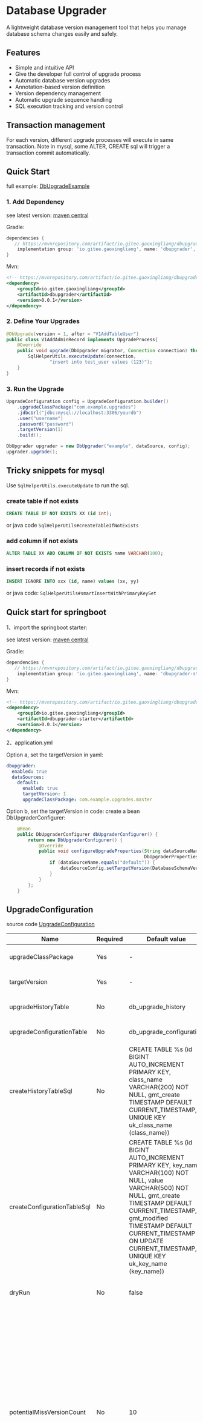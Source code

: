 # Database Upgrader

A lightweight database version management tool that helps you manage database schema changes easily and safely.

## Features

- Simple and intuitive API
- Give the developer full control of upgrade process
- Automatic database version upgrades
- Annotation-based version definition
- Version dependency management
- Automatic upgrade sequence handling
- SQL execution tracking and version control

## Transaction management
For each version, different upgrade processes will execute in same transaction. Note in mysql, some ALTER, CREATE sql will trigger a transaction commit automatically.

## Quick Start
full example: [DbUpgradeExample](./src/test/java/io/github/gaoxingliang/dbupgrader/DbUpgradeExample.java)

### 1. Add Dependency
see latest version: [maven central](https://mvnrepository.com/artifact/io.gitee.gaoxingliang/dbupgrader)

Gradle:

```groovy
dependencies {
   // https://mvnrepository.com/artifact/io.gitee.gaoxingliang/dbupgrader
	implementation group: 'io.gitee.gaoxingliang', name: 'dbupgrader', version: '0.0.1'
}
```

Mvn:

```xml
<!-- https://mvnrepository.com/artifact/io.gitee.gaoxingliang/dbupgrader -->
<dependency>
    <groupId>io.gitee.gaoxingliang</groupId>
    <artifactId>dbupgrader</artifactId>
    <version>0.0.1</version>
</dependency>
```



### 2. Define Your Upgrades

```java
@DbUpgrade(version = 1, after = "V1AddTableUser")
public class V1AddAdminRecord implements UpgradeProcess{
    @Override
    public void upgrade(DbUpgrader migrator, Connection connection) throws SQLException {
        SqlHelperUtils.executeUpdate(connection,
                "insert into test_user values (123)");
    }
}
```

### 3. Run the Upgrade

```java
UpgradeConfiguration config = UpgradeConfiguration.builder()
    .upgradeClassPackage("com.example.upgrades")
    .jdbcUrl("jdbc:mysql://localhost:3306/yourdb")
    .user("username")
    .password("password")
    .targetVersion(1)
    .build();

DbUpgrader upgrader = new DbUpgrader("example", dataSource, config);
upgrader.upgrade();
```

## Tricky snippets for mysql
Use `SqlHelperUtils.executeUpdate` to run the sql.
### create table if not exists
```sql
CREATE TABLE IF NOT EXISTS XX (id int);
```
or java code `SqlHelperUtils#createTableIfNotExists`

### add column if not exists

```sql
ALTER TABLE XX ADD COLUMN IF NOT EXISTS name VARCHAR(100);
```

### insert records if not exists

```sql
INSERT IGNORE INTO xxx (id, name) values (xx, yy)
```

or java code:  `SqlHelperUtils#smartInsertWithPrimaryKeySet`

## Quick start for springboot

1、import the springboot starter:

see latest version: [maven central](https://mvnrepository.com/artifact/io.gitee.gaoxingliang/dbupgrader-starter)

Gradle:

```groovy
dependencies {
   // https://mvnrepository.com/artifact/io.gitee.gaoxingliang/dbupgrader
	implementation group: 'io.gitee.gaoxingliang', name: 'dbupgrader-starter', version: '0.0.1'
}
```

Mvn:

```xml
<!-- https://mvnrepository.com/artifact/io.gitee.gaoxingliang/dbupgrader -->
<dependency>
    <groupId>io.gitee.gaoxingliang</groupId>
    <artifactId>dbupgrader-starter</artifactId>
    <version>0.0.1</version>
</dependency>
```

2、application.yml

Option a, set the targetVersion in yaml:

```yaml
dbupgrader:
  enabled: true
  dataSources:
    default:
      enabled: true
      targetVersion: 1
      upgradeClassPackage: com.example.upgrades.master
```

Option b, set the targetVersion in code:
create a bean DbUpgraderConfigurer:
```java
    @Bean
    public DbUpgraderConfigurer dbUpgraderConfigurer() {
        return new DbUpgraderConfigurer() {
            @Override
            public void configureUpgradeProperties(String dataSourceName, DataSource dataSource,
                                                   DbUpgraderProperties.DataSourceConfig dataSourceConfig) {
                if (dataSourceName.equals("default")) {
                    dataSourceConfig.setTargetVersion(DatabaseSchemaVersion.VERSION);
                }
            }
        };
    }
```


## UpgradeConfiguration

source code [UpgradeConfiguration](./src/main/java/io/github/gaoxingliang/dbupgrader/UpgradeConfiguration.java)

| Name | Required | Default value | Comment |
| ---- | -------- | ------------- | ------- |
| upgradeClassPackage | Yes | - | Package path where upgrade classes are located |
| targetVersion | Yes | - | Target version number to upgrade to (must be > 0) |
| upgradeHistoryTable | No | db_upgrade_history | Table name for storing upgrade history |
| upgradeConfigurationTable | No | db_upgrade_configuration | Table name for storing upgrade configuration |
| createHistoryTableSql | No | CREATE TABLE %s (id BIGINT AUTO_INCREMENT PRIMARY KEY, class_name VARCHAR(200) NOT NULL, gmt_create TIMESTAMP DEFAULT CURRENT_TIMESTAMP, UNIQUE KEY uk_class_name (class_name)) | SQL for creating history table if not exists. It has a placeholder for the table name if needed. |
| createConfigurationTableSql | No | CREATE TABLE %s (id BIGINT AUTO_INCREMENT PRIMARY KEY, key_name VARCHAR(100) NOT NULL, value VARCHAR(500) NOT NULL, gmt_create TIMESTAMP DEFAULT CURRENT_TIMESTAMP, gmt_modified TIMESTAMP DEFAULT CURRENT_TIMESTAMP ON UPDATE CURRENT_TIMESTAMP, UNIQUE KEY uk_key_name (key_name)) | SQL for creating configuration table if not exists. It has a placeholder for the table name if needed. |
| dryRun | No | false | If true, will only simulate the upgrade without executing |
| potentialMissVersionCount | No | 10 | In case of we missed some upgrade process, we will recheck recent version records and execute it if missed. for example, two branch may share a same target version and someone merged the branch to master, and upgrade it. while some other still use the old target version, and the upgrade process is missed. Recommendation: if you may have a long-running project/epic/feature, you may want to set this to a larger number.  If <=0, we won't check that. |


## Development Setup

### Test Database

To set up a test database using Docker:

```bash
docker run --name test-mysql \
    -e MYSQL_ROOT_PASSWORD=root123 \
    -e MYSQL_DATABASE=testdb \
    -p 13306:3306 \
    -d mysql:8.0
```